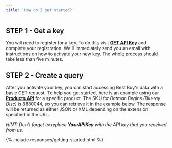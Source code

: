 ```yaml
---
title: 'How do I get started?'
---
```


## STEP 1 - Get a key
You will need to register for a key. To do this visit [**GET API Key**](https://remix.mashery.com/member/register) and complete your registration. We'll immediately send you an email with instructions on how to activate your new key. The whole process should take less than five minutes.

## STEP 2 - Create a query
After you activate your key, you can start accessing Best Buy's data with a basic GET request. To help you get started, here is an example using our [**Products API**](/documentation/products-api) for a specific product. The SKU for _Batman Begins (Blu-ray Disc)_ is 8880044, so you can retrieve it in the example below. The response will be returned as either JSON or XML depending on the extension specified in the URL.

_HINT: Don't forget to replace **YourAPIKey** with the API key that you received from us._

{% include responses/getting-started.html %}